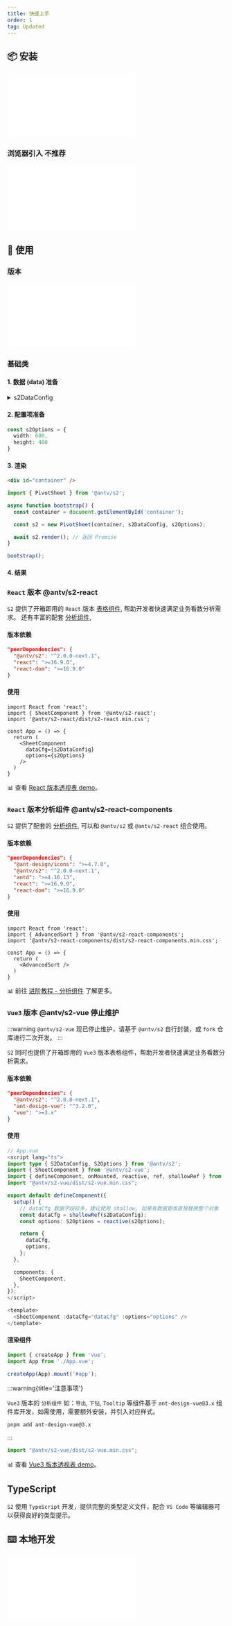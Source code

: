 ```yaml
---
title: 快速上手
order: 1
tag: Updated
---
```


## 📦 安装

<embed src="@/docs/common/install.zh.md"></embed>

### 浏览器引入 <Badge type="error">不推荐</Badge>

<embed src="@/docs/common/browser.zh.md"></embed>

## 🔨 使用

### 版本

<embed src="@/docs/common/packages.zh.md"></embed>

### 基础类

#### 1. 数据 (data) 准备

<details>
  <summary>s2DataConfig</summary>

```ts
const s2DataConfig = {
  fields: {
    rows: ['province', 'city'],
    columns: ['type'],
    values: ['price'],
  },
  data: [
    {
      province: "浙江",
      city: "杭州",
      type: "笔",
      price: "1",
    },
    {
      province: "浙江",
      city: "杭州",
      type: "纸张",
      price: "2",
    },
    {
      province: "浙江",
      city: "舟山",
      type: "笔",
      price: "17",
    },
    {
      province: "浙江",
      city: "舟山",
      type: "纸张",
      price: "6",
    },
    {
      province: "吉林",
      city: "长春",
      type: "笔",
      price: "8",
    },
    {
      province: "吉林",
      city: "白山",
      type: "笔",
      price: "12",
    },
    {
      province: "吉林",
      city: "长春",
      type: "纸张",
      price: "3",
    },
    {
      province: "吉林",
      city: "白山",
      type: "纸张",
      price: "25",
    },
    {
      province: "浙江",
      city: "杭州",
      type: "笔",
      cost: "0.5",
    },
    {
      province: "浙江",
      city: "杭州",
      type: "纸张",
      cost: "20",
    },
    {
      province: "浙江",
      city: "舟山",
      type: "笔",
      cost: "1.7",
    },
    {
      province: "浙江",
      city: "舟山",
      type: "纸张",
      cost: "0.12",
    },
    {
      province: "吉林",
      city: "长春",
      type: "笔",
      cost: "10",
    },
    {
      province: "吉林",
      city: "白山",
      type: "笔",
      cost: "9",
    },
    {
      province: "吉林",
      city: "长春",
      type: "纸张",
      cost: "3",
    },
    {
      province: "吉林",
      city: "白山",
      type: "纸张",
      cost: "1",
    }
  ]
};
```

</details>

#### 2. 配置项准备

```ts
const s2Options = {
  width: 600,
  height: 480
}
```

#### 3. 渲染

```html
<div id="container" />
```

```ts
import { PivotSheet } from '@antv/s2';

async function bootstrap() {
  const container = document.getElementById('container');

  const s2 = new PivotSheet(container, s2DataConfig, s2Options);

  await s2.render(); // 返回 Promise
}

bootstrap();
```

#### 4. 结果

<Playground path='basic/pivot/demo/grid.ts' rid='container' height='400'></playground>

### `React` 版本 <Badge>@antv/s2-react</Badge>

`S2` 提供了开箱即用的 `React` 版本 [表格组件](examples/gallery#category-表格组件), 帮助开发者快速满足业务看数分析需求。
还有丰富的配套 [分析组件](/examples/gallery#category-Tooltip),

#### 版本依赖

```json
"peerDependencies": {
  "@antv/s2": "^2.0.0-next.1",
  "react": ">=16.9.0",
  "react-dom": ">=16.9.0"
}
```

#### 使用

```tsx | pure
import React from 'react';
import { SheetComponent } from '@antv/s2-react';
import '@antv/s2-react/dist/s2-react.min.css';

const App = () => {
  return (
    <SheetComponent
      dataCfg={s2DataConfig}
      options={s2Options}
    />
  )
}
```

​📊 查看 [React 版本透视表 demo](/examples/react-component/sheet#pivot)。

### `React` 版本分析组件 <Badge>@antv/s2-react-components</Badge>

`S2` 提供了配套的 [分析组件](/manual/advanced/analysis/introduction), 可以和 `@antv/s2` 或 `@antv/s2-react` 组合使用。

#### 版本依赖

```json
"peerDependencies": {
  "@ant-design/icons": ">=4.7.0",
  "@antv/s2": "^2.0.0-next.1",
  "antd": ">=4.16.13",
  "react": ">=16.9.0",
  "react-dom": ">=16.9.0"
}
```

#### 使用

```tsx
import React from 'react';
import { AdvancedSort } from '@antv/s2-react-components';
import '@antv/s2-react-components/dist/s2-react-components.min.css';

const App = () => {
  return (
    <AdvancedSort />
  )
}
```

​📊 前往 [进阶教程 - 分析组件](/manual/advanced/analysis/introduction) 了解更多。

### `Vue3` 版本 <Badge type="success">@antv/s2-vue</Badge> <Badge type="error">停止维护</Badge>

:::warning
`@antv/s2-vue` 现已停止维护，请基于 `@antv/s2` 自行封装，或 `fork` 仓库进行二次开发。
:::

`S2` 同时也提供了开箱即用的 `Vue3` 版本表格组件，帮助开发者快速满足业务看数分析需求。

#### 版本依赖

```json
"peerDependencies": {
  "@antv/s2": "^2.0.0-next.1",
  "ant-design-vue": "^3.2.0",
  "vue": ">=3.x"
}
```

#### 使用

```ts
// App.vue
<script lang="ts">
import type { S2DataConfig, S2Options } from '@antv/s2';
import { SheetComponent } from '@antv/s2-vue';
import { defineComponent, onMounted, reactive, ref, shallowRef } from 'vue';
import "@antv/s2-vue/dist/s2-vue.min.css";

export default defineComponent({
  setup() {
    // dataCfg 数据字段较多，建议使用 shallow, 如果有数据更改直接替换整个对象
    const dataCfg = shallowRef(s2DataConfig);
    const options: S2Options = reactive(s2Options);

    return {
      dataCfg,
      options,
    };
  },

  components: {
    SheetComponent,
  },
});
</script>

<template>
  <SheetComponent :dataCfg="dataCfg" :options="options" />
</template>
```

#### 渲染组件

```ts
import { createApp } from 'vue';
import App from './App.vue';

createApp(App).mount('#app');

```

:::warning{title='注意事项'}

`Vue3` 版本的 `分析组件` 如：`导出`, `下钻`, `Tooltip` 等组件基于 `ant-design-vue@3.x` 组件库开发，如需使用，需要额外安装，并引入对应样式。

```bash
pnpm add ant-design-vue@3.x
```

:::

```ts
import "@antv/s2-vue/dist/s2-vue.min.css";
```

​📊 查看 [Vue3 版本透视表 demo](https://codesandbox.io/s/s2-vue-hwg64q)。

## TypeScript

`S2` 使用 `TypeScript` 开发，提供完整的类型定义文件，配合 `VS Code` 等编辑器可以获得良好的类型提示。

## ⌨️ 本地开发

<embed src="@/docs/common/development.zh.md"></embed>
